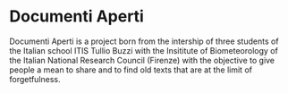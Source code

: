 # Documenti Aperti
Documenti Aperti is a project born from the intership of three students of the Italian school ITIS Tullio Buzzi with the Insititute of Biometeorology of the Italian National Research Council (Firenze) with the objective to give people a mean to share and to find old texts that are at the limit of forgetfulness.

